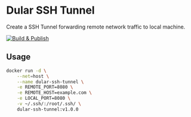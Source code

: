 # Dular SSH Tunnel

Create a SSH Tunnel forwarding remote network traffic to local machine.

[![Build & Publish](https://github.com/dular-xyz/dular-ssh-tunnel/actions/workflows/publish.yml/badge.svg)](https://github.com/dular-xyz/dular-ssh-tunnel/actions/workflows/publish.yml)

## Usage

```bash
docker run -d \
	--net=host \
	--name dular-ssh-tunnel \
	-e REMOTE_PORT=8080 \
	-e REMOTE_HOST=example.com \
	-e LOCAL_PORT=8080 \
	-v ~/.ssh/:/root/.ssh/ \
	dular-ssh-tunnel:v1.0.0
```
